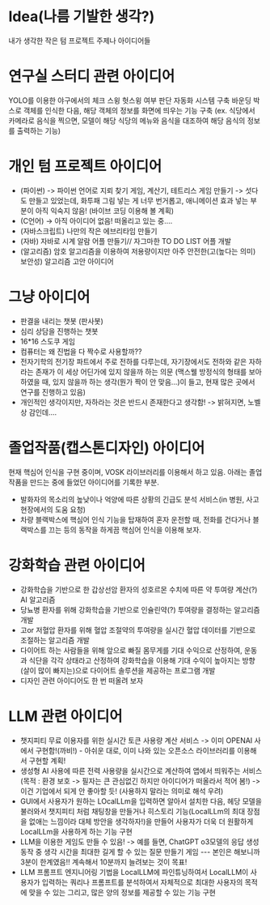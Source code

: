 # Idea(나름 기발한 생각?)
내가 생각한 작은 텀 프로젝트 주제나 아이디어들
# 연구실 스터디 관련 아이디어
YOLO를 이용한 야구에서의 체크 스윙 헛스윙 여부 판단 자동화 시스템 구축
바운딩 박스로 객체를 인식한 다음, 해당 객체의 정보를 화면에 띄우는 기능 구축
(ex. 식당에서 카메라로 음식을 찍으면, 모델이 해당 식당의 메뉴와 음식을 대조하여 해당 음식의 정보를 출력하는 기능)
# 개인 텀 프로젝트 아이디어
- (파이썬)
  -> 파이썬 언어로 지뢰 찾기 게임, 계산기, 테트리스 게임 만들기
  -> 섯다도 만들고 있었는데, 화투패 그림 넣는 게 너무 번거롭고, 애니메이션 효과 넣는 부분이 아직 익숙지 않음! (바이브 코딩 이용해 볼 계획)
- (C언어)
  -> 아직 아이디어 없음! 떠올리고 있는 중....
- (자바스크립트)
  나만의 작은 에브리타임 만들기
- (자바)
  자바로 시계 알람 어플 만들기//
  자그마한 TO DO LIST 어플 개발
- (알고리즘)
  암호 알고리즘을 이용하여 저용량이지만 아주 안전한(고(높다는 의미) 보안성) 알고리즘 고안 아이디어
# 그냥 아이디어
- 판결을 내리는 챗봇 (판사봇)
- 심리 상담을 진행하는 챗봇
- 16*16 스도쿠 게임
- 컴퓨터는 왜 진법을 다 짝수로 사용할까??
- 전자기학의 전기장 파트에서 주로 전하를 다루는데, 자기장에서도 전하와 같은 자하라는 존재가 이 세상 어딘가에 있지 않을까 하는 의문 (맥스웰 방정식의 형태를 보아하였을 때, 있지 않을까 하는 생각(뭔가 짝이 안 맞음...)이 들고, 현재 많은 곳에서 연구를 진행하고 있음)
- 개인적인 생각이지만, 자하라는 것은 반드시 존재한다고 생각함! -> 밝혀지면, 노벨상 감인데.... 
# 졸업작품(캡스톤디자인) 아이디어
현재 핵심어 인식을 구현 중이며, VOSK 라이브러리를 이용해서 하고 있음. 아래는 졸업작품을 만드는 중에 들었던 아이디어를 기록한 부분.
- 발화자의 목소리의 높낮이나 억양에 따른 상황의 긴급도 분석 서비스(in 병원, 사고 현장에서의 도움 요청)
- 차량 블랙박스에 핵심어 인식 기능을 탑재하여 혼자 운전할 때, 전화를 건다거나 블랙박스를 끄는 등의 동작을 하게끔 핵심어 인식을 이용해 보자.
# 강화학습 관련 아이디어
- 강화학습을 기반으로 한 갑상선암 환자의 성호르몬 수치에 따른 약 투여량 계산(?) AI 알고리즘
- 당뇨병 환자를 위해 강화학습을 기반으로 인슐린약(?) 투여량을 결정하는 알고리즘 개발
- 고or 저혈압 환자를 위해 혈압 조절약의 투여량을 실시간 혈압 데이터를 기반으로 조절하는 알고리즘 개발
- 다이어트 하는 사람들을 위해 앞으로 빠질 몸무게를 기대 수익으로 산정하여, 운동과 식단을 각각 상태라고 산정하여 강화학습을 이용해 기대 수익이 높아지는 방향(살이 많이 빠지는)으로
  다이어트 솔루션을 제공하는 프로그램 개발
- 디자인 관련 아이디어도 한 번 떠올려 보자
# LLM 관련 아이디어
- 챗지피티 무료 이용자를 위한 실시간 토큰 사용량 계산 서비스 -> 이미 OPENAI 사에서 구현함!(까비!) - 아쉬운 대로, 이미 나와 있는 오픈소스 라이브러리를 이용해서 구현할 계획!
- 생성형 AI 사용에 따른 전력 사용량을 실시간으로 계산하여 앱에서 띄워주는 서비스 (목적 : 환경 보호 -> 필자는 큰 관심없긴 하지만 아이디어가 떠올라서 적어 봄!)
-> 이건 기업에서 되게 안 좋아할 듯! (사용하지 말라는 의미로 해석 우려)
- GUI에서 사용자가 원하는 LOcalLLm을 입력하면 알아서 설치한 다음, 헤당 모델을 불러와서 챗지피티 처럼 채팅창을 만들거나 히스토리 기능(LocalLLm의 최대 장점을 없애는 느낌이라 대체 방안을 생각하자!)을 만들어 사용자가 더욱 더 원활하게 LocalLLm을 사용하게 하는 기능 구현
- LLM을 이용한 게임도 만들 수 있음! -> 예를 들면, ChatGPT o3모델의 응답 생성 동작 중 생각 시간을 최대한 길게 할 수 있는 질문 만들기 게임 --- 본인은 해보니까 3분이 한계였음!! 계속해서 10분까지 늘려보는 것이 목표!
- LLM 프롬프트 엔지니어링 기법을 LocalLLM에 파인튜닝하여서 LocalLLM이 사용자가 입력하는 쿼리나 프롬프트를 분석하여서 자체적으로 최대한 사용자의 목적에 맞을 수 있는 그리고, 많은 양의 정보를 제공할 수 있는 기능 구현
